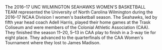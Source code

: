The 2016–17 UNC WILMINGTON SEAHAWKS WOMEN'S BASKETBALL TEAM represented the University of North Carolina Wilmington during the 2016–17 NCAA Division I women's basketball season. The Seahawks, led by fifth year head coach Adell Harris, played their home games at the Trask Coliseum and were members of the Colonial Athletic Association (CAA). They finished the season 11–20, 5–13 in CAA play to finish in a 3-way tie for eight place. They advanced to the quarterfinals of the CAA Women's Tournament where they lost to James Madison.
